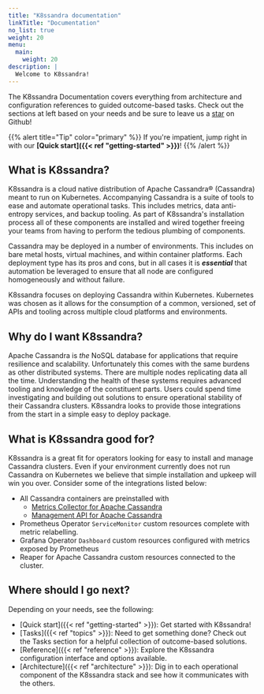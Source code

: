```yaml
---
title: "K8ssandra documentation"
linkTitle: "Documentation"
no_list: true
weight: 20
menu:
  main:
    weight: 20
description: |
  Welcome to K8ssandra!
---
```


The K8ssandra Documentation covers everything from architecture and configuration references to guided outcome-based tasks. Check out the sections at left based on your needs and be sure to leave us a <a class="github-button" href="https://github.com/k8ssandra/k8ssandra" data-icon="octicon-star" aria-label="Star k8ssandra/k8ssandra on GitHub">star</a> on Github!

{{% alert title="Tip" color="primary" %}}
If you're impatient, jump right in with our **[Quick start]({{< ref "getting-started" >}})**!
{{% /alert %}}

## What is K8ssandra?

K8ssandra is a cloud native distribution of Apache Cassandra® (Cassandra) meant to run on Kubernetes. Accompanying Cassandra is a suite of tools to ease and automate operational tasks. This includes metrics, data anti-entropy services, and backup tooling. As part of K8ssandra's installation process all of these components are installed and wired together freeing your teams from having to perform the tedious plumbing of components.

Cassandra may be deployed in a number of environments. This includes on bare metal hosts, virtual machines, and within container platforms. Each deployment type has its pros and cons, but in all cases it is **_essential_** that automation be leveraged to ensure that all node are configured homogeneously and without failure.

K8ssandra focuses on deploying Cassandra within Kubernetes. Kubernetes was chosen as it allows for the consumption of a common, versioned, set of APIs and tooling across multiple cloud platforms and environments.

## Why do I want K8ssandra?

Apache Cassandra is _the_ NoSQL database for applications that require resilience and scalability. Unfortunately this comes with the same burdens as other distributed systems. There are multiple nodes replicating data all the time. Understanding the health of these systems requires advanced tooling and knowledge of the constituent parts. Users could spend time investigating and building out solutions to ensure operational stability of their Cassandra clusters. K8ssandra looks to provide those integrations from the start in a simple easy to deploy package.

## What is K8ssandra good for?

K8ssandra is a great fit for operators looking for easy to install and manage Cassandra clusters. Even if your environment currently does not run Cassandra on Kubernetes we believe that simple installation and upkeep will win you over. Consider some of the integrations listed below:

* All Cassandra containers are preinstalled with
  * [Metrics Collector for Apache Cassandra](https://github.com/datastax/metric-collector-for-apache-cassandra)
  * [Management API for Apache Cassandra](https://github.com/datastax/management-api-for-apache-cassandra)
* Prometheus Operator `ServiceMonitor` custom resources complete with metric relabelling.
* Grafana Operator `Dashboard` custom resources configured with metrics exposed by Prometheus
* Reaper for Apache Cassandra custom resources connected to the cluster.

## Where should I go next?

Depending on your needs, see the following:

* [Quick start]({{< ref "getting-started" >}}): Get started with K8ssandra!
* [Tasks]({{< ref "topics" >}}): Need to get something done? Check out the Tasks section for a helpful collection of outcome-based solutions.
* [Reference]({{< ref "reference" >}}): Explore the K8ssandra configuration interface and options available.
* [Architecture]({{< ref "architecture" >}}): Dig in to each operational component of the K8ssandra stack and see how it communicates with the others.
